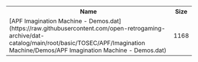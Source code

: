 <table>
<tr><th>Name</th><th>Size</th></tr>
<tr><td>
[APF Imagination Machine - Demos.dat](https://raw.githubusercontent.com/open-retrogaming-archive/dat-catalog/main/root/basic/TOSEC/APF/Imagination Machine/Demos/APF Imagination Machine - Demos.dat)
</td><td>1168</td></tr>
</table>
